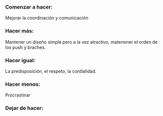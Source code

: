 ### Comenzar a hacer:
Mejorar la coordinación y comunicación

### Hacer más:
Mantener un diseño simple pero a la vez atractivo, matenener el orden de los push y braches.

### Hacer igual:
La predisposición, el respeto, la cordialidad.

### Hacer menos:
Procrastinar

### Dejar de hacer:

